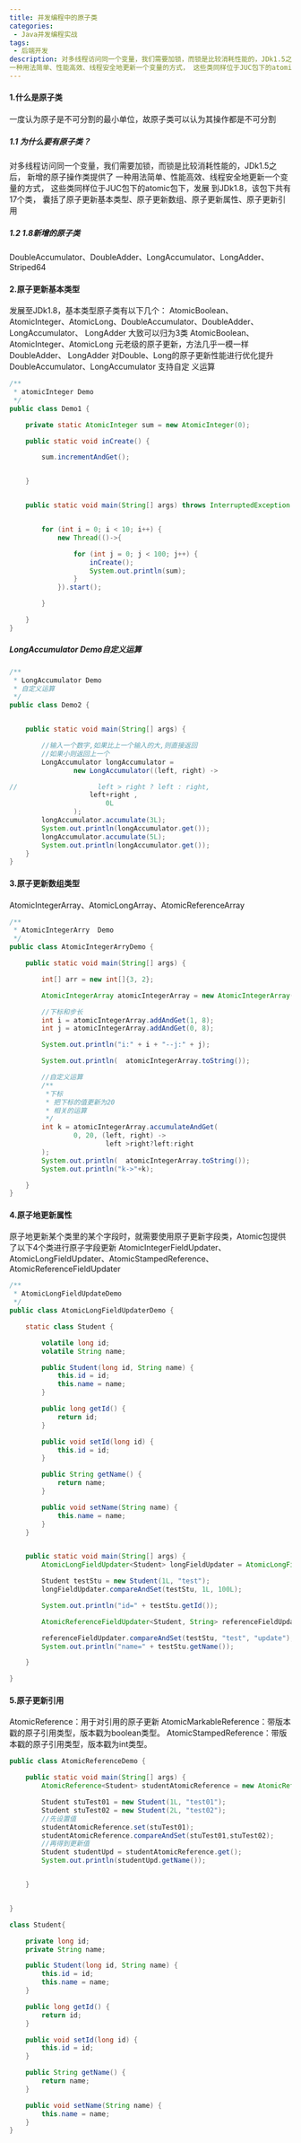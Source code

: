 ```yaml
---
title: 并发编程中的原子类
categories:
 - Java并发编程实战
tags:
 - 后端开发
description: 对多线程访问同一个变量，我们需要加锁，而锁是比较消耗性能的，JDk1.5之后， 新增的原子操作类提供了
一种用法简单、性能高效、线程安全地更新一个变量的方式， 这些类同样位于JUC包下的atomic包下，发展到JDk1.8，该包下共有17个类， 囊括了原子更新基本类型、原子更新数组、原子更新属性、原子更新引用
---
```


#### 1.什么是原子类

一度认为原子是不可分割的最小单位，故原子类可以认为其操作都是不可分割

##### 1.1 为什么要有原子类？

对多线程访问同一个变量，我们需要加锁，而锁是比较消耗性能的，JDk1.5之后， 新增的原子操作类提供了
一种用法简单、性能高效、线程安全地更新一个变量的方式， 这些类同样位于JUC包下的atomic包下，发展
到JDk1.8，该包下共有17个类， 囊括了原子更新基本类型、原子更新数组、原子更新属性、原子更新引用

##### 1.2 1.8新增的原子类

DoubleAccumulator、DoubleAdder、LongAccumulator、LongAdder、Striped64

#### 2.原子更新基本类型

发展至JDk1.8，基本类型原子类有以下几个：
AtomicBoolean、AtomicInteger、AtomicLong、DoubleAccumulator、DoubleAdder、LongAccumulator、
LongAdder
大致可以归为3类
AtomicBoolean、AtomicInteger、AtomicLong 元老级的原子更新，方法几乎一模一样 DoubleAdder、
LongAdder 对Double、Long的原子更新性能进行优化提升 DoubleAccumulator、LongAccumulator 支持自定
义运算

```java
/**
 * atomicInteger Demo
 */
public class Demo1 {

    private static AtomicInteger sum = new AtomicInteger(0);

    public static void inCreate() {

        sum.incrementAndGet();


    }


    public static void main(String[] args) throws InterruptedException {


        for (int i = 0; i < 10; i++) {
            new Thread(()->{

                for (int j = 0; j < 100; j++) {
                    inCreate();
                    System.out.println(sum);
                }
            }).start();

        }

    }
}
```

##### LongAccumulator Demo自定义运算

```java
/**
 * LongAccumulator Demo
 * 自定义运算
 */
public class Demo2 {


    public static void main(String[] args) {

        //输入一个数字,如果比上一个输入的大,则直接返回
        //如果小则返回上一个
        LongAccumulator longAccumulator =
                new LongAccumulator((left, right) ->

//                    left > right ? left : right,
                    left+right ,
                        0L
                );
        longAccumulator.accumulate(3L);
        System.out.println(longAccumulator.get());
        longAccumulator.accumulate(5L);
        System.out.println(longAccumulator.get());
    }
}
```

#### 3.原子更新数组类型

AtomicIntegerArray、AtomicLongArray、AtomicReferenceArray

```java
/**
 * AtomicIntegerArry  Demo
 */
public class AtomicIntegerArryDemo {

    public static void main(String[] args) {

        int[] arr = new int[]{3, 2};

        AtomicIntegerArray atomicIntegerArray = new AtomicIntegerArray(arr);

        //下标和步长
        int i = atomicIntegerArray.addAndGet(1, 8);
        int j = atomicIntegerArray.addAndGet(0, 8);

        System.out.println("i:" + i + "--j:" + j);

        System.out.println(  atomicIntegerArray.toString());

        //自定义运算
        /**
         *下标
         * 把下标的值更新为20
         * 相关的运算
         */
        int k = atomicIntegerArray.accumulateAndGet(
                0, 20, (left, right) ->
                        left >right?left:right
        );
        System.out.println(  atomicIntegerArray.toString());
        System.out.println("k->"+k);

    }
}
```



#### 4.原子地更新属性

原子地更新某个类里的某个字段时，就需要使用原子更新字段类，Atomic包提供了以下4个类进行原子字段更新
AtomicIntegerFieldUpdater、AtomicLongFieldUpdater、AtomicStampedReference、AtomicReferenceFieldUpdater

```java
/**
 * AtomicLongFieldUpdateDemo
 */
public class AtomicLongFieldUpdaterDemo {

    static class Student {

        volatile long id;
        volatile String name;

        public Student(long id, String name) {
            this.id = id;
            this.name = name;
        }

        public long getId() {
            return id;
        }

        public void setId(long id) {
            this.id = id;
        }

        public String getName() {
            return name;
        }

        public void setName(String name) {
            this.name = name;
        }
    }


    public static void main(String[] args) {
        AtomicLongFieldUpdater<Student> longFieldUpdater = AtomicLongFieldUpdater.newUpdater(Student.class, "id");

        Student testStu = new Student(1L, "test");
        longFieldUpdater.compareAndSet(testStu, 1L, 100L);

        System.out.println("id=" + testStu.getId());

        AtomicReferenceFieldUpdater<Student, String> referenceFieldUpdater = AtomicReferenceFieldUpdater.newUpdater(Student.class, String.class, "name");

        referenceFieldUpdater.compareAndSet(testStu, "test", "update");
        System.out.println("name=" + testStu.getName());

    }

}

```

#### 5.原子更新引用

AtomicReference：用于对引用的原子更新
AtomicMarkableReference：带版本戳的原子引用类型，版本戳为boolean类型。
AtomicStampedReference：带版本戳的原子引用类型，版本戳为int类型。

```java
public class AtomicReferenceDemo {

    public static void main(String[] args) {
        AtomicReference<Student> studentAtomicReference = new AtomicReference<>();

        Student stuTest01 = new Student(1L, "test01");
        Student stuTest02 = new Student(2L, "test02");
        //先设置值
        studentAtomicReference.set(stuTest01);
        studentAtomicReference.compareAndSet(stuTest01,stuTest02);
        //再得到更新值
        Student studentUpd = studentAtomicReference.get();
        System.out.println(studentUpd.getName());


    }


}

class Student{

    private long id;
    private String name;

    public Student(long id, String name) {
        this.id = id;
        this.name = name;
    }

    public long getId() {
        return id;
    }

    public void setId(long id) {
        this.id = id;
    }

    public String getName() {
        return name;
    }

    public void setName(String name) {
        this.name = name;
    }
}
```